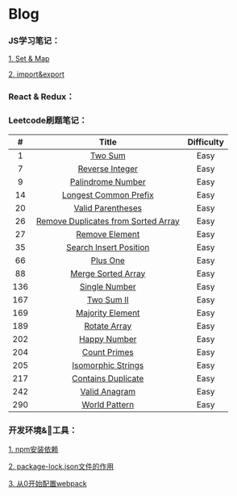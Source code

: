 # Blog

### JS学习笔记：
[1. Set & Map](./JS/set&map笔记.md)

[2. import&export](./JS/import&export.md)

### React & Redux：

### Leetcode刷题笔记：

|   #   |                                    Title                                     | Difficulty |
| :---: | :--------------------------------------------------------------------------: | :--------: |
|   1   |                  [Two Sum](./leetcode刷题笔记/1-TwoSum.md)                   |    Easy    |
|   7   |          [Reverse Integer](./leetcode刷题笔记/7-ReverseInteger.md)           |    Easy    |
|   9   |        [Palindrome Number](./leetcode刷题笔记/9-PalindromeNumber.md)         |    Easy    |
|  14   |    [Longest Common Prefix](./leetcode刷题笔记/14-LongestCommonPrefix.md)     |    Easy    |
|  20   |        [Valid Parentheses](./leetcode刷题笔记/20-ValidParentheses.md)        |    Easy    |
|  26   | [Remove Duplicates from Sorted Array](./leetcode刷题笔记/26-RemoveDupEle.md) |    Easy    |
|  27   |             [Remove Element](./leetcode刷题笔记/27-RemoveEle.md)             |    Easy    |
|  35   |       [Search Insert Position](./leetcode刷题笔记/35-SearchInsPos.md)        |    Easy    |
|  66   |                 [Plus One](./leetcode刷题笔记/66-PlusOne.md)                 |    Easy    |
|  88   |       [Merge Sorted Array](./leetcode刷题笔记/88-MergeSortedArray.md)        |    Easy    |
|  136  |           [Single Number](./leetcode刷题笔记/136-SingleNumber.md)            |    Easy    |
|  167  |               [Two Sum II](./leetcode刷题笔记/167-TwoSumII.md)               |    Easy    |
|  169  |        [Majority Element](./leetcode刷题笔记/169-MajorityElement.md)         |    Easy    |
|  189  |            [Rotate Array](./leetcode刷题笔记/189-RotateArray.md)             |    Easy    |
|  202  |            [Happy Number](./leetcode刷题笔记/202-HappyNumber.md)             |    Easy    |
|  204  |            [Count Primes](./leetcode刷题笔记/204-CountPrimes.md)             |    Easy    |
|  205  |         [Isomorphic Strings](./leetcode刷题笔记/290-WordPattern.md)          |    Easy    |
|  217  |      [Contains Duplicate](./leetcode刷题笔记/217-ContainsDuplicate.md)       |    Easy    |
|  242  |           [Valid Anagram](./leetcode刷题笔记/242-ValidAnagram.md)            |    Easy    |
|  290  |            [World Pattern](./leetcode刷题笔记/290-WordPattern.md)            |    Easy    |

### 开发环境&工具：
[1. npm安装依赖](./开发环境&工具/npm安装依赖.md)

[2. package-lock.json文件的作用](./开发环境&工具/package-lock.json文件的作用.md)

[3. 从0开始配置webpack](./开发环境&工具/从0开始配置webpack.md)